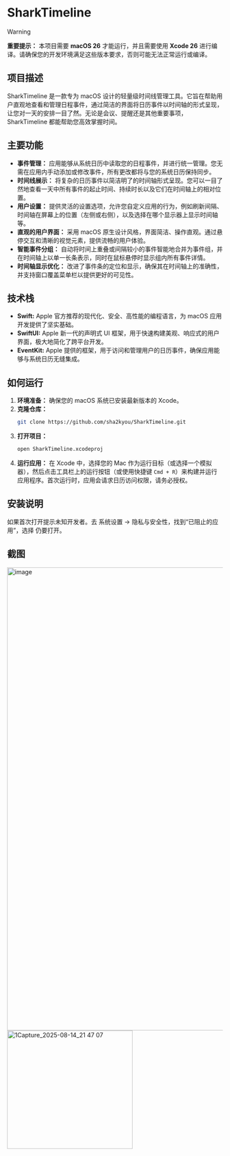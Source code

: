 # SharkTimeline

> [!WARNING]
> **重要提示：** 本项目需要 **macOS 26** 才能运行，并且需要使用 **Xcode 26** 进行编译。请确保您的开发环境满足这些版本要求，否则可能无法正常运行或编译。

## 项目描述

SharkTimeline 是一款专为 macOS 设计的轻量级时间线管理工具。它旨在帮助用户直观地查看和管理日程事件，通过简洁的界面将日历事件以时间轴的形式呈现，让您对一天的安排一目了然。无论是会议、提醒还是其他重要事项，SharkTimeline 都能帮助您高效掌握时间。

## 主要功能

*   **事件管理：** 应用能够从系统日历中读取您的日程事件，并进行统一管理。您无需在应用内手动添加或修改事件，所有更改都将与您的系统日历保持同步。
*   **时间线展示：** 将复杂的日历事件以简洁明了的时间轴形式呈现。您可以一目了然地查看一天中所有事件的起止时间、持续时长以及它们在时间轴上的相对位置。
*   **用户设置：** 提供灵活的设置选项，允许您自定义应用的行为，例如刷新间隔、时间轴在屏幕上的位置（左侧或右侧），以及选择在哪个显示器上显示时间轴等。
*   **直观的用户界面：** 采用 macOS 原生设计风格，界面简洁、操作直观。通过悬停交互和清晰的视觉元素，提供流畅的用户体验。
*   **智能事件分组：** 自动将时间上重叠或间隔较小的事件智能地合并为事件组，并在时间轴上以单一长条表示，同时在鼠标悬停时显示组内所有事件详情。
*   **时间轴显示优化：** 改进了事件条的定位和显示，确保其在时间轴上的准确性，并支持窗口覆盖菜单栏以提供更好的可见性。

## 技术栈

*   **Swift:** Apple 官方推荐的现代化、安全、高性能的编程语言，为 macOS 应用开发提供了坚实基础。
*   **SwiftUI:** Apple 新一代的声明式 UI 框架，用于快速构建美观、响应式的用户界面，极大地简化了跨平台开发。
*   **EventKit:** Apple 提供的框架，用于访问和管理用户的日历事件，确保应用能够与系统日历无缝集成。

## 如何运行

1.  **环境准备：** 确保您的 macOS 系统已安装最新版本的 Xcode。
2.  **克隆仓库：**
    ```bash
    git clone https://github.com/sha2kyou/SharkTimeline.git
    ```
3.  **打开项目：**
    ```bash
    open SharkTimeline.xcodeproj
    ```
4.  **运行应用：** 在 Xcode 中，选择您的 Mac 作为运行目标（或选择一个模拟器），然后点击工具栏上的运行按钮（或使用快捷键 `Cmd + R`）来构建并运行应用程序。首次运行时，应用会请求日历访问权限，请务必授权。

## 安装说明

如果首次打开提示未知开发者。去 系统设置 → 隐私与安全性，找到“已阻止的应用”，选择 仍要打开。

## 截图

<img width="788" height="1080" alt="image" src="https://github.com/user-attachments/assets/a4d2984d-caaf-4580-a576-2960c36009fe" />

<img width="293" height="276" alt="1Capture_2025-08-14_21 47 07" src="https://github.com/user-attachments/assets/ae61896e-609d-4bd0-a7fd-3cdaee6c800b" />
